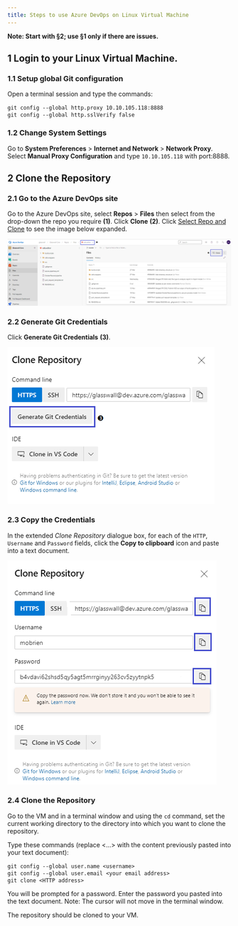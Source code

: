 ```yaml
---
title: Steps to use Azure DevOps on Linux Virtual Machine
---
```


**Note: Start with §2; use §1 only if there are issues.**

## 1 Login to your Linux Virtual Machine.

### 1.1 Setup global Git configuration

Open a terminal session and type the commands:

    git config --global http.proxy 10.10.105.118:8888
    git config --global http.sslVerify false

### 1.2 Change System Settings

Go to **System Preferences** > **Internet and Network** > **Network Proxy**.<br />
Select **Manual Proxy Configuration** and type `10.10.105.118` with port:8888.

## 2 Clone the Repository

### 2.1 Go to the Azure DevOps site

Go to the Azure DevOps site, select **Repos** > **Files** then select from the drop-down the repo you require **(1)**. Click **Clone** **(2)**. Click [Select Repo and Clone](steps_to_use_devops_on_vm-01-repo_page_and_select_clone.png) to see the image below expanded.<br />

![](steps_to_use_devops_on_vm-01-repo_page_and_select_clone.png)

### 2.2 Generate Git Credentials

Click **Generate Git Credentials** **(3)**.

![](steps_to_use_devops_on_vm-02-clone_clicked.png)

### 2.3 Copy the Credentials

 In the extended *Clone Repository* dialogue box, for each of the `HTTP`, `Username` and `Password` fields, click the **Copy to clipboard** icon and paste into a text document.

![](steps_to_use_devops_on_vm-03-generated_git_credentials_clicked.png)


### 2.4 Clone the Repository

Go to the VM and in a terminal window and using the `cd` command, set the current working directory to the directory into which you want to clone the repository.<br />

Type these commands (replace <...> with the content previously pasted into your text document):

    git config --global user.name <username>
    git config --global user.email <your email address>
    git clone <HTTP address>

You will be prompted for a password. Enter the password you pasted into the text document. Note: The cursor will not move in the terminal window.

The repository should be cloned to your VM.
